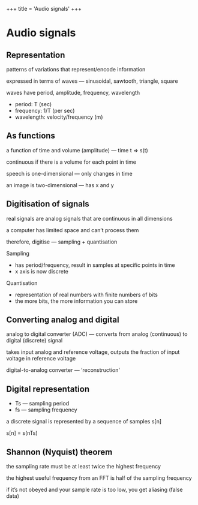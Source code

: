 +++
title = 'Audio signals'
+++
# Audio signals
## Representation
patterns of variations that represent/encode information

expressed in terms of waves — sinusoidal, sawtooth, triangle, square

waves have period, amplitude, frequency, wavelength
- period: T (sec)
- frequency: 1/T (per sec)
- wavelength: velocity/frequency (m)

## As functions
a function of time and volume (amplitude) — time t => s(t)

continuous if there is a volume for each point in time

speech is one-dimensional — only changes in time

an image is two-dimensional — has x and y

## Digitisation of signals
real signals are analog signals that are continuous in all dimensions

a computer has limited space and can’t process them

therefore, digitise — sampling + quantisation

Sampling

- has period/frequency, result in samples at specific points in time
- x axis is now discrete

Quantisation

- representation of real numbers with finite numbers of bits
- the more bits, the more information you can store

## Converting analog and digital
analog to digital converter (ADC) — converts from analog (continuous) to digital (discrete) signal

takes input analog and reference voltage, outputs the fraction of input voltage in reference voltage

digital-to-analog converter — ‘reconstruction'

## Digital representation
- Ts — sampling period
- fs — sampling frequency

a discrete signal is represented by a sequence of samples s[n]

s[n] = s(nTs)

## Shannon (Nyquist) theorem
the sampling rate must be at least twice the highest frequency

the highest useful frequency from an FFT is half of the sampling frequency

if it’s not obeyed and your sample rate is too low, you get aliasing (false data)
